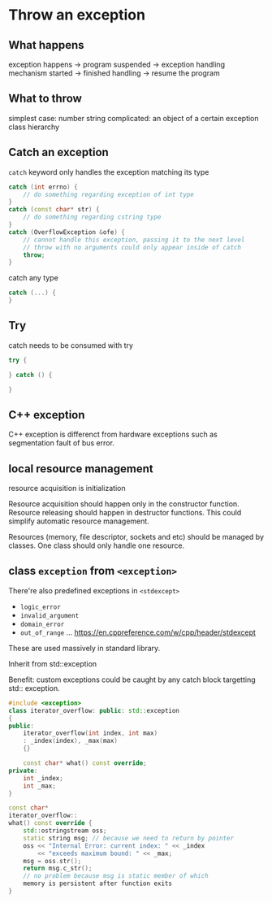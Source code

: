 # Throw an exception

## What happens
exception happens
    -> program suspended
    -> exception handling mechanism started
    -> finished handling
    -> resume the program

## What to throw
simplest case: number string
complicated: an object of a certain exception class hierarchy


## Catch an exception
`catch` keyword only handles the exception matching its type

```cpp
catch (int errno) {
    // do something regarding exception of int type
}
catch (const char* str) {
    // do something regarding cstring type
}
catch (OverflowException &ofe) {
    // cannot handle this exception, passing it to the next level
    // throw with no arguments could only appear inside of catch
    throw;
}
```

catch any type
```cpp
catch (...) {
}
```

## Try
catch needs to be consumed with try

```cpp
try {

} catch () {

}
```

## C++ exception
C++ exception is differenct from hardware exceptions such as segmentation fault
of bus error.


## local resource management
resource acquisition is initialization

Resource acquisition should happen only in the constructor function. Resource
releasing should happen in destructor functions. This could simplify automatic
resource management.

Resources (memory, file descriptor, sockets and etc) should be managed by
classes. One class should only handle one resource.

## class `exception` from `<exception>`

There're also predefined exceptions in `<stdexcept>`
- `logic_error`
- `invalid_argument`
- `domain_error`
- `out_of_range`
...
https://en.cppreference.com/w/cpp/header/stdexcept

These are used massively in standard library.

Inherit from std::exception

Benefit: custom exceptions could be caught by any catch block targetting std::
exception.

```cpp
#include <exception>
class iterator_overflow: public: std::exception
{
public:
    iterator_overflow(int index, int max)
    : _index(index), _max(max)
    {}

    const char* what() const override;
private:
    int _index;
    int _max;
}

const char*
iterator_overflow::
what() const override {
    std::ostringstream oss;
    static string msg; // because we need to return by pointer
    oss << "Internal Error: current index: " << _index 
        << "exceeds maximum bound: " << _max;
    msg = oss.str();
    return msg.c_str(); 
    // no problem because msg is static member of which
    memory is persistent after function exits
}
```
